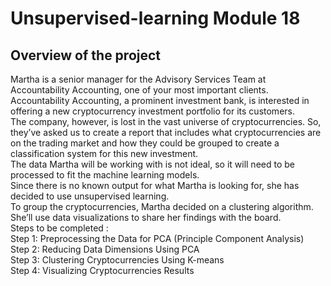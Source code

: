 # Unsupervised-learning Module 18 </br>
## Overview of the project </br>
Martha is a senior manager for the Advisory Services Team at Accountability Accounting, one of your most important clients. </br>
Accountability Accounting, a prominent investment bank, is interested in offering a new cryptocurrency investment portfolio for its customers. </br>
The company, however, is lost in the vast universe of cryptocurrencies. So, they’ve asked us to create a report that includes what cryptocurrencies are</br>
on the trading market and how they could be grouped to create a classification system for this new investment.</br>
The data Martha will be working with is not ideal, so it will need to be processed to fit the machine learning models. </br>
Since there is no known output for what Martha is looking for, she has decided to use unsupervised learning.</br>
To group the cryptocurrencies, Martha decided on a clustering algorithm. She’ll use data visualizations to share her findings with the board.</br>
Steps to be completed :</br>
Step 1: Preprocessing the Data for PCA (Principle Component Analysis) </br>
Step 2: Reducing Data Dimensions Using PCA</br>
Step 3: Clustering Cryptocurrencies Using K-means</br>
Step 4: Visualizing Cryptocurrencies Results</br>
